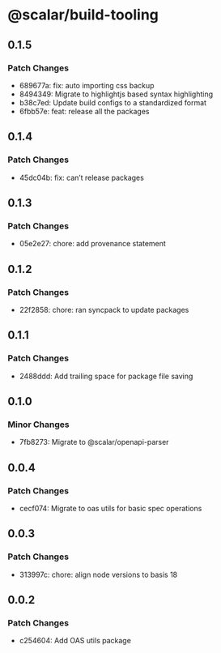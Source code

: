 # @scalar/build-tooling

## 0.1.5

### Patch Changes

- 689677a: fix: auto importing css backup
- 8494349: Migrate to highlightjs based syntax highlighting
- b38c7ed: Update build configs to a standardized format
- 6fbb57e: feat: release all the packages

## 0.1.4

### Patch Changes

- 45dc04b: fix: can’t release packages

## 0.1.3

### Patch Changes

- 05e2e27: chore: add provenance statement

## 0.1.2

### Patch Changes

- 22f2858: chore: ran syncpack to update packages

## 0.1.1

### Patch Changes

- 2488ddd: Add trailing space for package file saving

## 0.1.0

### Minor Changes

- 7fb8273: Migrate to @scalar/openapi-parser

## 0.0.4

### Patch Changes

- cecf074: Migrate to oas utils for basic spec operations

## 0.0.3

### Patch Changes

- 313997c: chore: align node versions to basis 18

## 0.0.2

### Patch Changes

- c254604: Add OAS utils package
